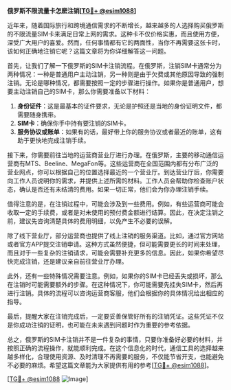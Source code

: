 **俄罗斯不限流量卡怎麽注销[[TG💪+ @esim1088](https://t.me/s/esim1088)]**

近年来，随着国际旅行和跨境通信需求的不断增长，越来越多的人选择购买俄罗斯的不限流量SIM卡来满足日常上网的需求。这种卡不仅价格实惠，而且使用方便，深受广大用户的喜爱。然而，任何事情都有它的两面性，当你不再需要这张卡时，该如何正确地注销它呢？这篇文章将为你详细解答这一问题。

首先，让我们了解一下俄罗斯的SIM卡注销流程。在俄罗斯，注销SIM卡通常分为两种情况：一种是普通用户主动注销，另一种则是由于欠费或其他原因导致的强制注销。无论是哪种情况，都需要按照一定的步骤进行操作。如果你是普通用户，想要主动注销自己的SIM卡，那么你需要准备以下材料：

1. **身份证件**：这是最基本的证件要求，无论是护照还是当地的身份证明文件，都需要随身携带。
2. **SIM卡**：确保你手中持有要注销的SIM卡。
3. **服务协议或账单**：如果有的话，最好带上你的服务协议或者最近的账单，这有助于更快地完成注销手续。

接下来，你需要前往当地的运营商营业厅进行办理。在俄罗斯，主要的移动通信运营商有MTS、Beeline、MegaFon等。这些运营商在全国范围内都有分布广泛的营业网点，你可以根据自己的位置选择最近的一个营业厅。到达营业厅后，你需要向工作人员说明你的需求，并提供上述所需的材料。工作人员会帮助你检查账户状态，确认是否还有未结清的费用。如果一切正常，他们会为你办理注销手续。

值得注意的是，在注销过程中，可能会涉及到一些费用。例如，有些运营商可能会收取一定的手续费，或者是对未使用的预付费金额进行结算。因此，在决定注销之前，建议先咨询清楚具体的费用明细，以免产生不必要的误解。

除了线下营业厅，部分运营商也提供了线上注销的服务渠道。比如，通过官方网站或者官方APP提交注销申请。这种方式虽然便捷，但可能需要更长的时间来处理，而且对于一些复杂的注销请求，可能会需要补充更多的信息。因此，如果你希望尽快完成注销，还是建议亲自前往营业厅办理。

此外，还有一些特殊情况需要注意。例如，如果你的SIM卡已经丢失或损坏，那么在注销时可能需要额外的步骤。在这种情况下，你可能需要先挂失SIM卡，然后再进行注销。具体的流程可以咨询运营商客服，他们会根据你的具体情况给出相应的指导。

最后，提醒大家在注销完成后，一定要妥善保管好所有的注销凭证。这些凭证不仅是你成功注销的证明，也可能在未来遇到问题时作为重要的参考依据。

总之，俄罗斯的SIM卡注销并不是一件复杂的事情，只要你准备好必要的材料，并按照正确的流程操作，就能顺利完成。在这个信息化的时代，通信工具的选择越来越多样化，合理使用资源、及时清理不再需要的服务，不仅能节省开支，也能避免不必要的麻烦。希望这篇文章能为大家提供有用的参考[[TG💪+ @esim1088](https://t.me/s/esim1088)]。

[[TG💪+ @esim1088](https://t.me/s/esim1088) ![Image](https://i.postimg.cc/4NQfJmqS/Snipaste-2025-05-13-00-14-12.png)]